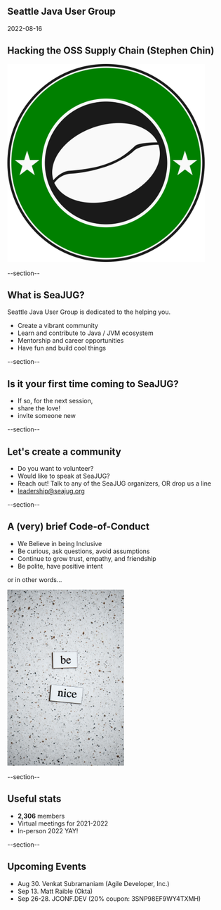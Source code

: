 ## Seattle Java User Group

2022-08-16

## Hacking the OSS Supply Chain (Stephen Chin)

<img width="450" src="images/seajug.svg" style="background-color: transparent; border: none; box-shadow: none;" />

--section--

## What is SeaJUG?

Seattle Java User Group is dedicated to the helping you.

* Create a vibrant community
* Learn and contribute to Java / JVM ecosystem
* Mentorship and career opportunities
* Have fun and build cool things

--section--

## Is it your first time coming to SeaJUG?

 * If so, for the next session,
 * share the love!
 * invite someone new

--section--

## Let's create a community

* Do you want to volunteer?
* Would like to speak at SeaJUG?
* Reach out! Talk to any of the SeaJUG organizers, OR drop us a line
* leadership@seajug.org

--section--

## A (very) brief Code-of-Conduct

* We Believe in being Inclusive
* Be curious, ask questions, avoid assumptions
* Continue to grow trust, empathy, and friendship
* Be polite, have positive intent

or in other words...
<div >
    <img height=400px src="images/nice.jpg" />
</div>

--section--

## Useful stats

* **2,306** members
* Virtual meetings for 2021-2022
* In-person 2022 YAY!

--section--

## Upcoming Events

* Aug 30. Venkat Subramaniam (Agile Developer, Inc.)
* Sep 13. Matt Raible (Okta)
* Sep 26-28. JCONF.DEV (20% coupon: 3SNP98EF9WY4TXMH)
